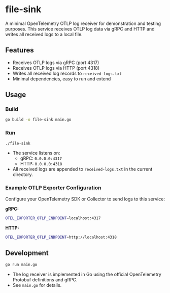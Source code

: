 # file-sink

A minimal OpenTelemetry OTLP log receiver for demonstration and testing purposes. This service receives OTLP log data via gRPC and HTTP and writes all received logs to a local file.

## Features

- Receives OTLP logs via gRPC (port 4317)
- Receives OTLP logs via HTTP (port 4318)
- Writes all received log records to `received-logs.txt`
- Minimal dependencies, easy to run and extend

## Usage

### Build

```bash
go build -o file-sink main.go
```

### Run

```bash
./file-sink
```

- The service listens on:
  - gRPC: `0.0.0.0:4317`
  - HTTP: `0.0.0.0:4318`
- All received logs are appended to `received-logs.txt` in the current directory.

### Example OTLP Exporter Configuration

Configure your OpenTelemetry SDK or Collector to send logs to this service:

**gRPC:**

```bash
OTEL_EXPORTER_OTLP_ENDPOINT=localhost:4317
```

**HTTP:**

```bash
OTEL_EXPORTER_OTLP_ENDPOINT=http://localhost:4318
```

## Development

```bash
go run main.go
```

- The log receiver is implemented in Go using the official OpenTelemetry Protobuf definitions and gRPC.
- See `main.go` for details.
